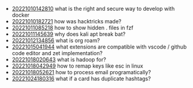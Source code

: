 - [20221010142810](/zet/20221010142810/README.md) what is the right and secure way to develop with docker
- [20221010182721](/zet/20221010182721/README.md) how was hacktricks made?
- [20221011085218](/zet/20221011085218/README.md) how to show hidden . files in fzf
- [20221011145639](/zet/20221011145639/README.md) why does kali apt break bat?
- [20221012134856](/zet/20221012134856/README.md) what is org roam?
- [20221015041944](/zet/20221015041944/README.md) what extensions are compatible with vscode / github code editor and zet implementation?
- [20221018020643](/zet/20221018020643/README.md) what is hadoop for?
- [20221018042949](/zet/20221018042949/README.md) how to remap keys like esc in linux
- [20221018052621](/zet/20221018052621/README.md) how to process email programatically?
- [20221024180316](/zet/20221024180316/README.md) what if a card has duplicate hashtags?
